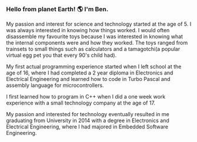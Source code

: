 ### Hello from planet Earth! 🌎 I'm Ben. 

My passion and interest for science and technology started at the age of 5. I was always interested in knowing how things worked. I would often disassemble my favourite toys because I was interested in knowing what the internal components were and how they worked. The toys ranged from trainsets to small things such as calculators and a tamagotchi(a popular virtual egg pet you that every 90's child had). 

My first actual programming experience started when I left school at the age of 16, where I had completed a 2 year diploma in Electronics and Electrical Engineering and learned how to code in Turbo Pascal and assembly language for microcontrollers. 

I first learned how to program in C++ when I did a one week work experience with a small technology company at the age of 17. 

My passion and interested for technology eventually resulted in me graduating from University in 2014 with a degree in Electronics and Electrical Engineering, where I had majored in Embedded Software Engineering. 


<!--
**bendabin/bendabin** is a ✨ _special_ ✨ repository because its `README.md` (this file) appears on your GitHub profile.

Here are some ideas to get you started:

- 🔭 I’m currently working on ...
- 🌱 I’m currently learning ...
- 👯 I’m looking to collaborate on ...
- 🤔 I’m looking for help with ...
- 💬 Ask me about ...
- 📫 How to reach me: ...
- 😄 Pronouns: ...
- ⚡ Fun fact: ...
-->
